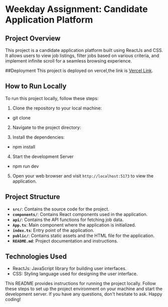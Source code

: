 # Weekday Assignment: Candidate Application Platform



## Project Overview
This project is a candidate application platform built using ReactJs and CSS. It allows users to view job listings, filter jobs based on various criteria, and implement infinite scroll for a seamless browsing experience.

##Deployment
This project is deployed on vercel,the link is [Vercel Link](https://weekday-phi.vercel.app/).

## How to Run Locally
To run this project locally, follow these steps:

1. Clone the repository to your local machine:
 - git clone <repository-url>

2. Navigate to the project directory:

3. Install the dependencies:
 - npm install
4. Start the development Server
 - npm run dev


5. Open your web browser and visit `http://localhost:5173` to view the application.

## Project Structure
- **`src/`**: Contains the source code for the project.
- **`components/`**: Contains React components used in the application.
- **`api/`**: Contains the API functions for fetching job data.
- **`App.ts`**: Main component where the application is initialized.
- **`index.ts`**: Entry point of the application.
- **`public/`**: Contains static assets and the HTML file for the application.
- **`README.md`**: Project documentation and instructions.

## Technologies Used
- ReactJs: JavaScript library for building user interfaces.
- CSS: Styling language used for designing the user interface.


This README provides instructions for running the project locally. Follow these steps to set up the project environment on your machine and start the development server. If you have any questions, don't hesitate to ask. Happy coding!
